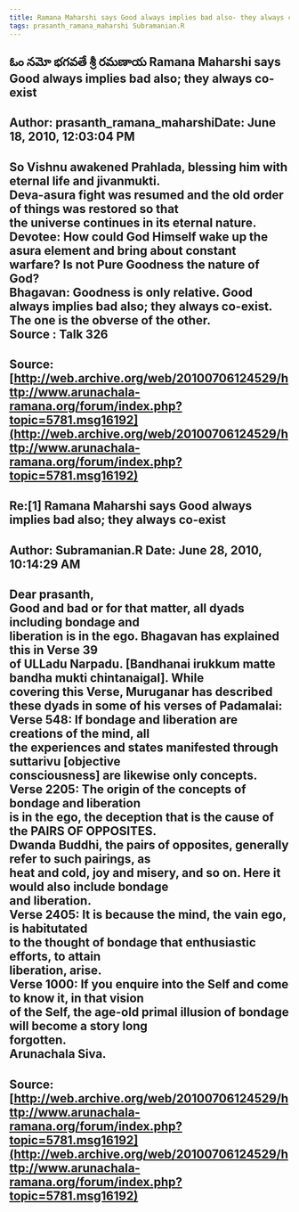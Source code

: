 ```yaml
--- 
title: Ramana Maharshi says Good always implies bad also- they always co-exist   
tags: prasanth_ramana_maharshi Subramanian.R  
---  
```

## ఓం నమో భగవతే శ్రీ రమణాయ Ramana Maharshi says Good always implies bad also; they always co-exist  
Author: prasanth_ramana_maharshiDate: June 18, 2010, 12:03:04 PM  
---  
So Vishnu awakened Prahlada, blessing him with eternal life and jivanmukti.  
Deva-asura fight was resumed and the old order of things was restored so that  
the universe continues in its eternal nature.   
Devotee: How could God Himself wake up the asura element and bring about constant  
warfare? Is not Pure Goodness the nature of God?   
Bhagavan: Goodness is only relative. Good always implies bad also; they always co-exist.  
The one is the obverse of the other.   
 **Source** : Talk 326
 ---  
Source:[http://web.archive.org/web/20100706124529/http://www.arunachala-ramana.org/forum/index.php?topic=5781.msg16192](http://web.archive.org/web/20100706124529/http://www.arunachala-ramana.org/forum/index.php?topic=5781.msg16192)   
---  

## Re:[1] Ramana Maharshi says Good always implies bad also; they always co-exist  
Author: Subramanian.R       Date: June 28, 2010, 10:14:29 AM  
---  
Dear prasanth,   
Good and bad or for that matter, all dyads including bondage and   
liberation is in the ego. Bhagavan has explained this in Verse 39   
of ULLadu Narpadu. [Bandhanai irukkum matte bandha mukti chintanaigal]. While  
covering this Verse, Muruganar has described   
these dyads in some of his verses of Padamalai: Verse 548: If bondage and liberation are creations of the mind, all   
the experiences and states manifested through suttarivu [objective   
consciousness] are likewise only concepts.   
Verse 2205: The origin of the concepts of bondage and liberation   
is in the ego, the deception that is the cause of the PAIRS OF OPPOSITES.   
Dwanda Buddhi, the pairs of opposites, generally refer to such pairings, as  
heat and cold, joy and misery, and so on. Here it would also include bondage  
and liberation.   
Verse 2405: It is because the mind, the vain ego, is habitutated   
to the thought of bondage that enthusiastic efforts, to attain   
liberation, arise.   
Verse 1000: If you enquire into the Self and come to know it, in that vision  
of the Self, the age-old primal illusion of bondage will become a story long  
forgotten.   
Arunachala Siva.
 ---  
Source:[http://web.archive.org/web/20100706124529/http://www.arunachala-ramana.org/forum/index.php?topic=5781.msg16192](http://web.archive.org/web/20100706124529/http://www.arunachala-ramana.org/forum/index.php?topic=5781.msg16192)   
---  

